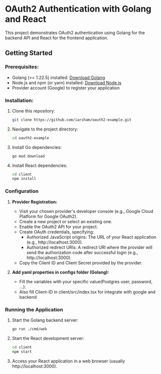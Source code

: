 # OAuth2 Authentication with Golang and React

This project demonstrates OAuth2 authentication using Golang for the backend API and React for the frontend application.

## Getting Started

### Prerequisites:
- Golang (>= 1.22.5) installed: [Download Golang](https://golang.org/dl/)
- Node.js and npm (or yarn) installed: [Download Node.js](https://nodejs.org/en/)
- Provider account (Google) to register your application

### Installation:
1. Clone this repository:
   ```bash
   git clone https://github.com/iarsham/oauth2-example.git
   ```


2. Navigate to the project directory:
   ```bash
   cd oauth2-example
   ```

3. Install Go dependencies:
   ```bash
   go mod download
   ```

4. Install React dependencies:
   ```bash
   cd client
   npm install
   ```

### Configuration

1. **Provider Registration:**
    - Visit your chosen provider's developer console (e.g., Google Cloud Platform for Google OAuth2).
    - Create a new project or select an existing one.
    - Enable the OAuth2 API for your project.
    - Create OAuth credentials, specifying:
        - Authorized JavaScript origins: The URL of your React application (e.g., http://localhost:3000).
        - Authorized redirect URIs: A redirect URI where the provider will send the authorization code after successful login (e.g., http://localhost:3000).
    - Copy the Client ID and Client Secret provided by the provider.


2. **Add yaml properties in configs folder (Golang):**
    - Fill the variables with your specific value(Postgres user, password, ...):
    - Also fill Client-ID in client/src/index.tsx for integrate with google and backend



### Running the Application

1. Start the Golang backend server:
   ```bash
   go run ./cmd/web
   ```

2. Start the React development server:
   ```bash
   cd client
   npm start
   ```

3. Access your React application in a web browser (usually http://localhost:3000).
